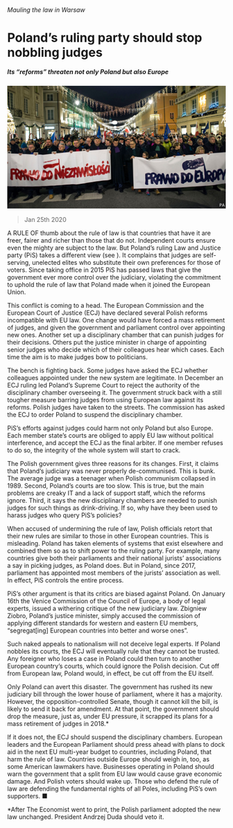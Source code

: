 ###### Mauling the law in Warsaw

# Poland’s ruling party should stop nobbling judges 

##### Its “reforms” threaten not only Poland but also Europe 

![image](images/20200125_LDP501_0.jpg) 

> Jan 25th 2020 

A RULE OF thumb about the rule of law is that countries that have it are freer, fairer and richer than those that do not. Independent courts ensure even the mighty are subject to the law. But Poland’s ruling Law and Justice party (PiS) takes a different view (see ). It complains that judges are self-serving, unelected elites who substitute their own preferences for those of voters. Since taking office in 2015 PiS has passed laws that give the government ever more control over the judiciary, violating the commitment to uphold the rule of law that Poland made when it joined the European Union.

This conflict is coming to a head. The European Commission and the European Court of Justice (ECJ) have declared several Polish reforms incompatible with EU law. One change would have forced a mass retirement of judges, and given the government and parliament control over appointing new ones. Another set up a disciplinary chamber that can punish judges for their decisions. Others put the justice minister in charge of appointing senior judges who decide which of their colleagues hear which cases. Each time the aim is to make judges bow to politicians.


The bench is fighting back. Some judges have asked the ECJ whether colleagues appointed under the new system are legitimate. In December an ECJ ruling led Poland’s Supreme Court to reject the authority of the disciplinary chamber overseeing it. The government struck back with a still tougher measure barring judges from using European law against its reforms. Polish judges have taken to the streets. The commission has asked the ECJ to order Poland to suspend the disciplinary chamber.

PiS’s efforts against judges could harm not only Poland but also Europe. Each member state’s courts are obliged to apply EU law without political interference, and accept the ECJ as the final arbiter. If one member refuses to do so, the integrity of the whole system will start to crack.

The Polish government gives three reasons for its changes. First, it claims that Poland’s judiciary was never properly de-communised. This is bunk. The average judge was a teenager when Polish communism collapsed in 1989. Second, Poland’s courts are too slow. This is true, but the main problems are creaky IT and a lack of support staff, which the reforms ignore. Third, it says the new disciplinary chambers are needed to punish judges for such things as drink-driving. If so, why have they been used to harass judges who query PiS’s policies?

When accused of undermining the rule of law, Polish officials retort that their new rules are similar to those in other European countries. This is misleading. Poland has taken elements of systems that exist elsewhere and combined them so as to shift power to the ruling party. For example, many countries give both their parliaments and their national jurists’ associations a say in picking judges, as Poland does. But in Poland, since 2017, parliament has appointed most members of the jurists’ association as well. In effect, PiS controls the entire process.

PiS’s other argument is that its critics are biased against Poland. On January 16th the Venice Commission of the Council of Europe, a body of legal experts, issued a withering critique of the new judiciary law. Zbigniew Ziobro, Poland’s justice minister, simply accused the commission of applying different standards for western and eastern EU members, “segregat[ing] European countries into better and worse ones”.

Such naked appeals to nationalism will not deceive legal experts. If Poland nobbles its courts, the ECJ will eventually rule that they cannot be trusted. Any foreigner who loses a case in Poland could then turn to another European country’s courts, which could ignore the Polish decision. Cut off from European law, Poland would, in effect, be cut off from the EU itself.

Only Poland can avert this disaster. The government has rushed its new judiciary bill through the lower house of parliament, where it has a majority. However, the opposition-controlled Senate, though it cannot kill the bill, is likely to send it back for amendment. At that point, the government should drop the measure, just as, under EU pressure, it scrapped its plans for a mass retirement of judges in 2018.*

If it does not, the ECJ should suspend the disciplinary chambers. European leaders and the European Parliament should press ahead with plans to dock aid in the next EU multi-year budget to countries, including Poland, that harm the rule of law. Countries outside Europe should weigh in, too, as some American lawmakers have. Businesses operating in Poland should warn the government that a split from EU law would cause grave economic damage. And Polish voters should wake up. Those who defend the rule of law are defending the fundamental rights of all Poles, including PiS’s own supporters. ■

*After The Economist went to print, the Polish parliament adopted the new law unchanged. President Andrzej Duda should veto it.

